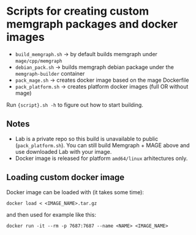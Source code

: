 # Scripts for creating custom memgraph packages and docker images

* `build_memgraph.sh` -> by default builds memgraph under `mage/cpp/memgraph`
* `debian_pack.sh`    -> builds memgraph debian package under the `memgraph-builder` container
* `pack_mage.sh`      -> creates docker image based on the mage Dockerfile
* `pack_platform.sh`  -> creates platform docker images (full OR without mage)

Run `{script}.sh -h` to figure out how to start building.

## Notes

* Lab is a private repo so this build is unavailable to public
  (`pack_platform.sh`). You can still build Memgraph + MAGE above and use
  downloaded Lab with your image.
* Docker image is released for platform `amd64/linux` arhitectures only.

## Loading custom docker image

Docker image can be loaded with (it takes some time):
```
docker load < <IMAGE_NAME>.tar.gz
```
and then used for example like this:
```
docker run -it --rm -p 7687:7687 --name <NAME> <IMAGE_NAME>
```
